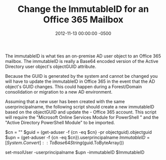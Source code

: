 ﻿---
title:  Change the ImmutableID for an Office 365 Mailbox
date:   2012-11-13 00:00:00 -0500
categories: IT
---

The immutableID is what ties an on-premise AD user object to an Office 365 mailbox. The immutableID is really a Base64 encoded version of the Active Directory user object's objectGUID attribute.

Because the GUID is generated by the system and cannot be changed you will have to update the immutableID in Office 365 in the event that the AD object's GUID changes. This could happen during a Forest/Domain consolidation or migration to a new AD environment.

Assuming that a new user has been created with the same userprincipalname, the following script should create a new immutableID based on the objectGUID and update the - Office 365 account. This script will require the "Microsoft Online Services Module for PowerShell " and the "Active Directory PowerShell Module" to be imported.

$cn = "<username>"
$guid = (get-aduser -f {cn -eq $cn} -pr objectguid).objectguid
$upn = (get-aduser -f {cn -eq $cn}).userprincipalname
$ImmutableID = [System.Convert]::ToBase64String($guid.ToByteArray())

set-msolUser -userprincipalname $upn -immutableID $ImmutableID
